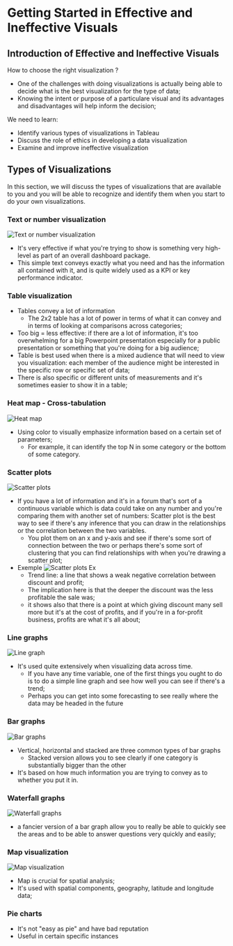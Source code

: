 # Getting Started in Effective and Ineffective Visuals

## Introduction of Effective and Ineffective Visuals

How to choose the right visualization ?
- One of the challenges with doing visualizations is actually being able to decide what is the best visualization for the type of data;
- Knowing the intent or purpose of a particulare visual and its advantages and disadvantages will help inform the decision;

We need to learn:
- Identify various types of visualizations in Tableau
- Discuss the role of ethics in developing a data visualization 
- Examine and improve ineffective visualization 

## Types of Visualizations 
In this section, we will discuss the types of visualizations that are available to you and you will be able to recognize and identify them when you start to do your own visualizations. 

### Text or number visualization
![Text or number visualization](./w-1-1.png "Text or number visualization")
- It's very effective if what you're trying to show is something very high-level as part of an overall dashboard package. 
- This simple text conveys exactly what you need and has the information all contained with it, and is quite widely used as a KPI or key performance indicator. 

### Table visualization 
- Tables convey a lot of information 
  - The 2x2 table has a lot of power in terms of what it can convey and in terms of looking at comparisons across categories; 
- Too big = less effective: if there are a lot of information, it's too overwhelming for a big Powerpoint presentation especially for a public presentation or something that you're doing for a big audience; 
- Table is best used when there is a mixed audience that will need to view you visualization: each member of the audience might be interested in the specific row or specific set of data; 
- There is also specific or different units of measurements and it's sometimes easier to show it in a table;  

### Heat map - Cross-tabulation 
![Heat map](./w-1-2.png "Heat map")
- Using color to visually emphasize information based on a certain set of parameters; 
  - For example, it can identify the top N in some category or the bottom of some category. 

### Scatter plots
![Scatter plots](./w-1-3.png "Scatter plots")
- If you have a lot of information and it's in a forum that's sort of a continuous variable which is data could take on any number and you're comparing them with another set of numbers: Scatter plot is the best way to see if there's any inference that you can draw in the relationships or the correlation between the two variables. 
  - You plot them on an x and y-axis and see if there's some sort of connection between the two or perhaps there's some sort of clustering that you can find relationships with when you're drawing a scatter plot;
- Exemple
  ![Scatter plots Ex](./w-1-3-1.png "Scatter plots Ex")
  - Trend line: a line that shows a weak negative correlation between discount and profit; 
  - The implication here is that the deeper the discount was the less profitable the sale was;
  - it shows also that there is a point at which giving discount many sell more but it's at the cost of profits, and if you're in a for-profit business, profits are what it's all about; 

### Line graphs
![Line graph](./w-1-4.png "Line graph")
- It's used quite extensively when visualizing data across time. 
  - If you have any time variable, one of the first things you ought to do is to do a simple line graph and see how well you can see if there's a trend; 
  - Perhaps you can get into some forecasting to see really where the data may be headed in the future

### Bar graphs 
![Bar graphs](./w-1-5.png "Bar graphs")
- Vertical, horizontal and stacked are three common types of bar graphs
  - Stacked version allows you to see clearly if one category is substantially bigger than the other
- It's based on how much information you are trying to convey as to whether you put it in. 

### Waterfall graphs
![Waterfall graphs](./w-1-6.png "Waterfall graphs")
- a fancier version of a bar graph allow you to really be able to quickly see the areas and to be able to answer questions very quickly and easily;

### Map visualization
![Map visualization](./w-1-7.png "Map visualization")
- Map is crucial for spatial analysis; 
- It's used with spatial components, geography, latitude and longitude data;

### Pie charts
- It's not "easy as pie" and have bad reputation
- Useful in certain specific instances